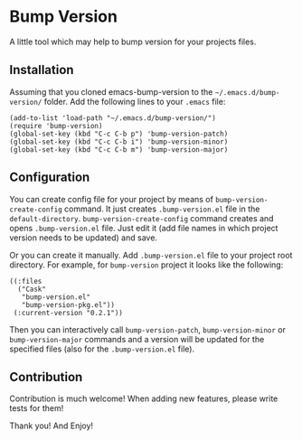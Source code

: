 # Bump Version

A little tool which may help to bump version for your projects files.

## Installation

Assuming that you cloned emacs-bump-version to the
`~/.emacs.d/bump-version/` folder. Add the following lines to your
`.emacs` file:

```
(add-to-list 'load-path "~/.emacs.d/bump-version/")
(require 'bump-version)
(global-set-key (kbd "C-c C-b p") 'bump-version-patch)
(global-set-key (kbd "C-c C-b i") 'bump-version-minor)
(global-set-key (kbd "C-c C-b m") 'bump-version-major)

```

## Configuration

You can create config file for your project by means of `bump-version-create-config`
command. It just creates `.bump-version.el` file in the
`default-directory`. `bump-version-create-config` command creates and opens
`.bump-version.el` file. Just edit it (add file names in which project version needs
to be updated) and save.

Or you can create it manually. Add `.bump-version.el` file to your project root
directory. For example, for `bump-version` project it looks like the following:

```
((:files
  ("Cask"
   "bump-version.el"
   "bump-version-pkg.el"))
 (:current-version "0.2.1"))
```

Then you can interactively call `bump-version-patch`,
`bump-version-minor` or `bump-version-major` commands and a version
will be updated for the specified files (also for the
`.bump-version.el` file).

## Contribution

Contribution is much welcome! When adding new features, please write tests for them!

Thank you! And Enjoy!
